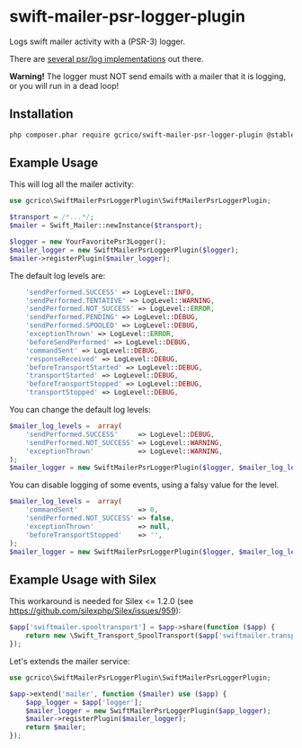 swift-mailer-psr-logger-plugin
==============================

Logs swift mailer activity with a (PSR-3) logger.

There are [several psr/log implementations](https://packagist.org/search/?q=psr/log) out there.

**Warning!** The logger must NOT send emails with a mailer that it is logging, or you will run in a dead loop!


## Installation

```bash
php composer.phar require gcrico/swift-mailer-psr-logger-plugin @stable
```


## Example Usage

This will log all the mailer activity:

```php
use gcrico\SwiftMailerPsrLoggerPlugin\SwiftMailerPsrLoggerPlugin;

$transport = /*...*/;
$mailer = Swift_Mailer::newInstance($transport);

$logger = new YourFavoritePsr3Logger();
$mailer_logger = new SwiftMailerPsrLoggerPlugin($logger);
$mailer->registerPlugin($mailer_logger);
```

The default log levels are:

```php
    'sendPerformed.SUCCESS' => LogLevel::INFO,
    'sendPerformed.TENTATIVE' => LogLevel::WARNING,
    'sendPerformed.NOT_SUCCESS' => LogLevel::ERROR,
    'sendPerformed.PENDING' => LogLevel::DEBUG,
    'sendPerformed.SPOOLED' => LogLevel::DEBUG,
    'exceptionThrown' => LogLevel::ERROR,
    'beforeSendPerformed' => LogLevel::DEBUG,
    'commandSent' => LogLevel::DEBUG,
    'responseReceived' => LogLevel::DEBUG,
    'beforeTransportStarted' => LogLevel::DEBUG,
    'transportStarted' => LogLevel::DEBUG,
    'beforeTransportStopped' => LogLevel::DEBUG,
    'transportStopped' => LogLevel::DEBUG,
```

You can change the default log levels:

```php
$mailer_log_levels =  array(
    'sendPerformed.SUCCESS'     => LogLevel::DEBUG,
    'sendPerformed.NOT_SUCCESS' => LogLevel::WARNING,
    'exceptionThrown'           => LogLevel::WARNING,
);
$mailer_logger = new SwiftMailerPsrLoggerPlugin($logger, $mailer_log_levels);
```

You can disable logging of some events, using a falsy value for the level.

```php
$mailer_log_levels =  array(
    'commandSent'               => 0,
    'sendPerformed.NOT_SUCCESS' => false,
    'exceptionThrown'           => null,
    'beforeTransportStopped'    => '',
);
$mailer_logger = new SwiftMailerPsrLoggerPlugin($logger, $mailer_log_levels);
```

## Example Usage with Silex

This workaround is needed for Silex <= 1.2.0 (see https://github.com/silexphp/Silex/issues/959):

```php
$app['swiftmailer.spooltransport'] = $app->share(function ($app) {
    return new \Swift_Transport_SpoolTransport($app['swiftmailer.transport.eventdispatcher'], $app['swiftmailer.spool']);
});
```

Let's extends the mailer service:

```php
use gcrico\SwiftMailerPsrLoggerPlugin\SwiftMailerPsrLoggerPlugin;

$app->extend('mailer', function ($mailer) use ($app) {
    $app_logger = $app['logger'];
    $mailer_logger = new SwiftMailerPsrLoggerPlugin($app_logger);
    $mailer->registerPlugin($mailer_logger);
    return $mailer;
});
```



